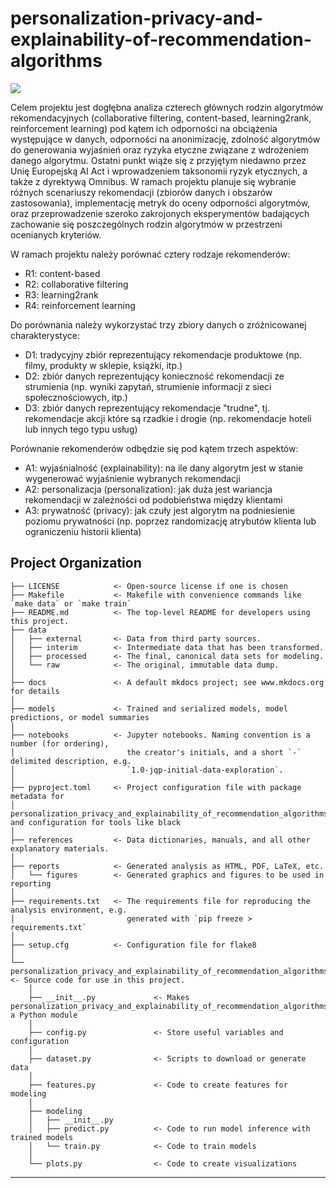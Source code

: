 # personalization-privacy-and-explainability-of-recommendation-algorithms

<a target="_blank" href="https://cookiecutter-data-science.drivendata.org/">
    <img src="https://img.shields.io/badge/CCDS-Project%20template-328F97?logo=cookiecutter" />
</a>

Celem projektu jest dogłębna analiza czterech głównych rodzin algorytmów rekomendacyjnych (collaborative filtering, content-based, learning2rank, reinforcement learning) pod kątem ich odporności na obciążenia występujące w danych, odporności na anonimizację, zdolność algorytmów do generowania wyjaśnień oraz ryzyka etyczne związane z wdrożeniem danego algorytmu. Ostatni punkt wiąże się z przyjętym niedawno przez Unię Europejską AI Act i wprowadzeniem taksonomii ryzyk etycznych, a także z dyrektywą Omnibus. W ramach projektu planuje się wybranie różnych scenariuszy rekomendacji (zbiorów danych i obszarów zastosowania), implementację metryk do oceny odporności algorytmów, oraz przeprowadzenie szeroko zakrojonych eksperymentów badających zachowanie się poszczególnych rodzin algorytmów w przestrzeni ocenianych kryteriów.

W ramach projektu należy porównać cztery rodzaje rekomenderów:
- R1: content-based
- R2: collaborative filtering
- R3: learning2rank
- R4: reinforcement learning

Do porównania należy wykorzystać trzy zbiory danych o zróżnicowanej charakterystyce:
- D1: tradycyjny zbiór reprezentujący rekomendacje produktowe (np. filmy, produkty w sklepie, książki, itp.)
- D2: zbiór danych reprezentujący konieczność rekomendacji ze strumienia (np. wyniki zapytań, strumienie informacji z sieci społecznościowych, itp.)
- D3: zbiór danych reprezentujący rekomendacje "trudne", tj. rekomendacje akcji które są rzadkie i drogie (np. rekomendacje hoteli lub innych tego typu usług)

Porównanie rekomenderów odbędzie się pod kątem trzech aspektów:
- A1: wyjaśnialność (explainability): na ile dany algorytm jest w stanie wygenerować wyjaśnienie wybranych rekomendacji
- A2: personalizacja (personalization): jak duża jest wariancja rekomendacji w zależności od podobieństwa między klientami
- A3: prywatność (privacy): jak czuły jest algorytm na podniesienie poziomu prywatności (np. poprzez randomizację atrybutów klienta lub ograniczeniu historii klienta)

## Project Organization

```
├── LICENSE            <- Open-source license if one is chosen
├── Makefile           <- Makefile with convenience commands like `make data` or `make train`
├── README.md          <- The top-level README for developers using this project.
├── data
│   ├── external       <- Data from third party sources.
│   ├── interim        <- Intermediate data that has been transformed.
│   ├── processed      <- The final, canonical data sets for modeling.
│   └── raw            <- The original, immutable data dump.
│
├── docs               <- A default mkdocs project; see www.mkdocs.org for details
│
├── models             <- Trained and serialized models, model predictions, or model summaries
│
├── notebooks          <- Jupyter notebooks. Naming convention is a number (for ordering),
│                         the creator's initials, and a short `-` delimited description, e.g.
│                         `1.0-jqp-initial-data-exploration`.
│
├── pyproject.toml     <- Project configuration file with package metadata for 
│                         personalization_privacy_and_explainability_of_recommendation_algorithms and configuration for tools like black
│
├── references         <- Data dictionaries, manuals, and all other explanatory materials.
│
├── reports            <- Generated analysis as HTML, PDF, LaTeX, etc.
│   └── figures        <- Generated graphics and figures to be used in reporting
│
├── requirements.txt   <- The requirements file for reproducing the analysis environment, e.g.
│                         generated with `pip freeze > requirements.txt`
│
├── setup.cfg          <- Configuration file for flake8
│
└── personalization_privacy_and_explainability_of_recommendation_algorithms   <- Source code for use in this project.
    │
    ├── __init__.py             <- Makes personalization_privacy_and_explainability_of_recommendation_algorithms a Python module
    │
    ├── config.py               <- Store useful variables and configuration
    │
    ├── dataset.py              <- Scripts to download or generate data
    │
    ├── features.py             <- Code to create features for modeling
    │
    ├── modeling                
    │   ├── __init__.py 
    │   ├── predict.py          <- Code to run model inference with trained models          
    │   └── train.py            <- Code to train models
    │
    └── plots.py                <- Code to create visualizations
```

--------

